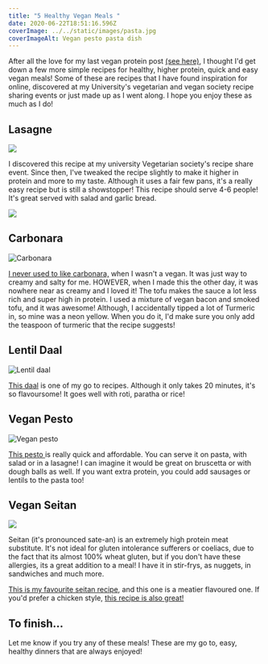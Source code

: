 ```yaml
---
title: "5 Healthy Vegan Meals "
date: 2020-06-22T18:51:16.596Z
coverImage: ../../static/images/pasta.jpg
coverImageAlt: Vegan pesto pasta dish
---
```


After all the love for my last vegan protein post [(see here)](https://beccastevens.co.uk/blog/2020-06-07-a-high-protein-day-of-eating-vegan-edition/), I thought I'd get down a few more simple recipes for healthy, higher protein, quick and easy vegan meals! Some of these are recipes that I have found inspiration for online, discovered at my University's vegetarian and vegan society recipe sharing events or just made up as I went along. I hope you enjoy these as much as I do!

## Lasagne

![](../../static/images/kristine-tumanyan-e_bgsbxb12i-unsplash.jpg)

I discovered this recipe at my university Vegetarian society's recipe share event. Since then, I've tweaked the recipe slightly to make it higher in protein and more to my taste. Although it uses a fair few pans, it's a really easy recipe but is still a showstopper! This recipe should serve 4-6 people! It's great served with salad and garlic bread.

![](../../static/images/vegan-lasagna-.png)

## Carbonara

![Carbonara](../../static/images/vegan-pasta-carbonara-4.jpg)

[I never used to like carbonara,](https://simpleveganblog.com/vegan-pasta-carbonara/) when I wasn't a vegan. It was just way to creamy and salty for me. HOWEVER, when I made this the other day, it was nowhere near as creamy and I loved it! The tofu makes the sauce a lot less rich and super high in protein. I used a mixture of vegan bacon and smoked tofu, and it was awesome! Although, I accidentally tipped a lot of Turmeric in, so mine was a neon yellow. When you do it, I'd make sure you only add the teaspoon of turmeric that the recipe suggests!

## Lentil Daal

![Lentil daal](../../static/images/red-lentil-dhal-b2-683x1024.jpg)

[This daal](https://veggiedesserts.com/red-lentil-dahl/) is one of my go to recipes. Although it only takes 20 minutes, it's so flavoursome! It goes well with roti, paratha or rice!

## Vegan Pesto

![Vegan pesto](../../static/images/easy-vegan-pesto-in-5-minutes-no-oil-optional-big-flavor-so-easy-vegan-glutenfree-pesto-recipe-sauce.jpg)

[This pesto ](https://minimalistbaker.com/easy-vegan-pesto-5-minutes/)is really quick and affordable. You can serve it on pasta, with salad or in a lasagne! I can imagine it would be great on bruscetta or with dough balls as well. If you want extra protein, you could add sausages or lentils to the pasta too!

## Vegan Seitan

![](../../static/images/the-best-vegan-chickn-shredded-tender-seitan-thumb.jpg)

Seitan (it's pronounced sate-an) is an extremely high protein meat substitute. It's not ideal for gluten intolerance sufferers or coeliacs, due to the fact that its almost 100% wheat gluten, but if you don't have these allergies, its a great addition to a meal! I have it in stir-frys, as nuggets, in sandwiches and much more.

[This is my favourite seitan recipe](https://www.thebuddhistchef.com/recipe/seitan/), and this one is a meatier flavoured one. If you'd prefer a chicken style, [this recipe is also great! ](https://fullofplants.com/the-best-vegan-chickn/)

## To finish...

Let me know if you try any of these meals! These are my go to, easy, healthy dinners that are always enjoyed!
